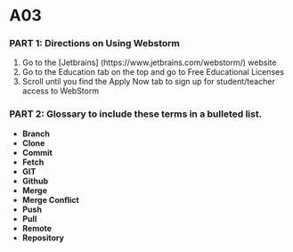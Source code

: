 # A03
### PART 1: Directions on Using Webstorm
<ol>
  <li>Go to the [Jetbrains] (https://www.jetbrains.com/webstorm/) website</li>
  <li>Go to the Education tab on the top and go to Free Educational Licenses</li>
  <li>Scroll until you find the Apply Now tab to sign up for student/teacher access to WebStorm</li>
</ol>

### PART 2: Glossary to include these terms in a bulleted list.
<ul>
  <li><strong>Branch</strong></li>
  <li><strong>Clone</strong></li>
  <li><strong>Commit</strong></li>
  <li><strong>Fetch</strong></li>
  <li><strong>GIT</strong></li>
  <li><strong>Github</strong></li>
  <li><strong>Merge</strong></li>
  <li><strong>Merge Conflict</strong></li>
  <li><strong>Push</strong></li>
  <li><strong>Pull</strong></li>
  <li><strong>Remote</strong></li>
  <li><strong>Repository</strong></li>
</ul>
